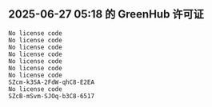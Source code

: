 ## 2025-06-27 05:18 的 GreenHub 许可证
```
No license code
No license code
No license code
No license code
No license code
No license code
No license code
SZcm-k3SA-2FdW-qhC8-E2EA
No license code
SZcB-mSvm-SJOq-b3C8-6517
```
